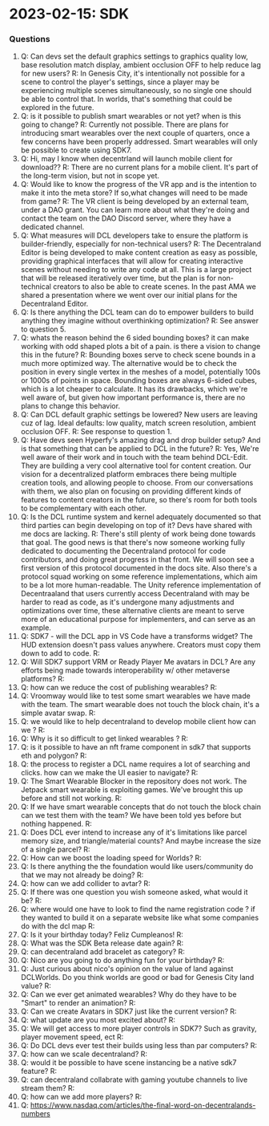 # 2023-02-15: SDK

### Questions

1.  Q: Can devs set the default graphics settings to graphics quality low, base resolution match display, ambient occlusion OFF to help reduce lag for new users?
    R: In Genesis City, it's intentionally not possible for a scene to control the player's settings, since a player may be experiencing multiple scenes simultaneously, so no single one should be able to control that. In worlds, that's something that could be explored in the future.
2.  Q: is it possible to publish smart wearables or not yet? when is this going to change?
    R: Currently not possible. There are plans for introducing smart wearables over the next couple of quarters, once a few concerns have been properly addressed. Smart wearables will only be possible to create using SDK7.
3.  Q: Hi, may I know when decentrland will launch mobile client for download??
    R: There are no current plans for a mobile client. It's part of the long-term vision, but not in scope yet.
4.  Q: Would like to know the progress of the VR app and is the intention to make it into the meta store? If so,what changes will need to be made from game?
    R: The VR client is being developed by an external team, under a DAO grant. You can learn more about what they're doing and contact the team on the DAO Discord server, where they have a dedicated channel.
5.  Q: What measures will DCL developers take to ensure the platform is builder-friendly, especially for non-technical users?
    R: The Decentraland Editor is being developed to make content creation as easy as possible, providing graphical interfaces that will allow for creating interactive scenes without needing to write any code at all. This is a large project that will be released iteratively over time, but the plan is for non-technical creators to also be able to create scenes. In the past AMA we shared a presentation where we went over our initial plans for the Decentraland Editor.
6.  Q: Is there anything the DCL team can do to empower builders to build anything they imagine without overthinking optimization?
    R: See answer to question 5.
7.  Q: whats the reason behind the 6 sided bounding boxes? it can make working with odd shaped plots a bit of a pain. is there a vision to change this in the future?
    R: Bounding boxes serve to check scene bounds in a much more optimized way. The alternative would be to check the position in every single vertex in the meshes of a model, potentially 100s or 1000s of points in space. Bounding boxes are always 6-sided cubes, which is a lot cheaper to calculate. It has its drawbacks, which we're well aware of, but given how important performance is, there are no plans to change this behavior.
8.  Q: Can DCL default graphic settings be lowered? New users are leaving cuz of lag. Ideal defaults: low quality, match screen resolution, ambient occlusion OFF.
    R: See response to question 1.
9.  Q: Have devs seen Hyperfy's amazing drag and drop builder setup? And is that something that can be applied to DCL in the future?
    R: Yes, We're well aware of their work and in touch with the team behind DCL-Edit. They are building a very cool alternative tool for content creation. Our vision for a decentralized platform embraces there being multiple creation tools, and allowing people to choose. From our conversations with them, we also plan on focusing on providing different kinds of features to content creators in the future, so there's room for both tools to be complementary with each other.
10.  Q: Is the DCL runtime system and kernel adequately documented so that third parties can begin developing on top of it? Devs have shared with me docs are lacking.
    R: There's still plenty of work being done towards that goal. The good news is that there's now someone working fully dedicated to documenting the Decentraland protocol for code contributors, and doing great progress in that front. We will soon see a first version of this protocol documented in the docs site. Also there's a protocol squad working on some reference implementations, which aim to be a lot more human-readable. The Unity reference implementation of Decentraaland that users currently access Decentraland with may be harder to read as code, as it's undergone many adjustments and optimizations over time, these alternative clients are meant to serve more of an educational purpose for implementers, and can serve as an example.
11.  Q: SDK7 - will the DCL app in VS Code have a transforms widget? The HUD extension doesn't pass values anywhere. Creators must copy them down to add to code.
    R:
1.  Q: Will SDK7 support VRM or Ready Player Me avatars in DCL? Are any efforts being made towards interoperability w/ other metaverse platforms?
    R:
1.  Q: how can we reduce the cost of publishing wearables?
    R:
1.  Q: Vroomway would like to test some smart wearables we have made with the team. The smart wearable does not touch the block chain, it's a simple avatar swap.
    R:
1.  Q: we would like to help decentraland to develop mobile client how can we ?
    R:
1.  Q: Why is it so difficult to get linked wearables ?
    R:
1.  Q: is it possible to have an nft frame component in sdk7 that supports eth and polygon?
    R:
1.  Q: the process to register a DCL name requires a lot of searching and clicks. how can we make the UI easier to navigate? 
    R:
1.  Q: The Smart Wearable Blocker in the repository does not work. The Jetpack smart wearable is exploiting games. We've brought this up before and still not working.
    R:
1.  Q: If we have smart wearable concepts that do not touch the block chain can we test them with the team? We have been told yes before but nothing happened.
    R:
1.  Q: Does DCL ever intend to increase any of it's limitations like parcel memory size, and triangle/material counts? And maybe increase the size of a single parcel?
    R:
1.  Q: How can we boost the loading speed for Worlds? 
    R:
1.  Q: Is there anything the the foundation would like users/community do that we may not already be doing?
    R:
1.  Q: how can we add collider to avtar?
    R:
1.  Q: If there was one question you wish someone asked, what would it be? 
    R:
1.  Q: where would one have to look to find the name registration code ? if they wanted to build it on a separate website like what some companies do with the dcl map 
    R:
1.  Q: Is it your birthday today? Feliz Cumpleanos!
    R:
1.  Q: What was the SDK Beta release date again?
    R:
1.  Q: can decentraland add bracelet as category?
    R:
1.  Q: Nico are you going to do anything fun for your birthday?
    R:
1.  Q: Just curious about nico's opinion on the value of land against DCLWorlds. Do you think worlds are good or bad for Genesis City land value?
    R:
1.  Q: Can we ever get animated wearables? Why do they have to be "Smart" to render an animation?
    R:
1.  Q: Can we create Avatars in SDK7 just like the current version?
    R:
1.  Q: what update are you most excited about?
    R:
1.  Q: We will get access to more player controls in SDK7? Such as gravity, player movement speed, ect
    R:
1.  Q: Do DCL devs ever test their builds using less than par computers?
    R:
1.  Q: how can we scale decentraland?
    R:
1.  Q: would it be possible to have scene instancing be a native sdk7 feature?
    R:
1.  Q: can decentraland collabrate with gaming youtube channels to live stream them?
    R:
1.  Q: how can we add more players?
    R:
1.  Q:  https://www.nasdaq.com/articles/the-final-word-on-decentralands-numbers
